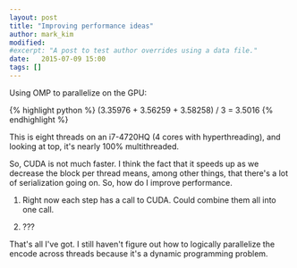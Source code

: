 ```yaml
---
layout: post
title: "Improving performance ideas"
author: mark_kim
modified:
#excerpt: "A post to test author overrides using a data file."
date:   2015-07-09 15:00
tags: []
---
```


Using OMP to parallelize on the GPU:

{% highlight python %}
(3.35976 + 3.56259 + 3.58258) / 3 = 3.5016
{% endhighlight %}

This is eight threads on an i7-4720HQ (4 cores with hyperthreading), and
looking at top, it's nearly 100% multithreaded.

So, CUDA is not much faster. I think the fact that it speeds up as we decrease
the block per thread means, among other things, that there's a lot of serialization
going on. So, how do I improve performance.

1. Right now each step has a call to CUDA. Could combine them all
into one call.

2. ???

That's all I've got. I still haven't figure out how to logically parallelize
the encode across threads because it's a dynamic programming problem.
